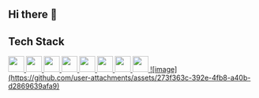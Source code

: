 ## Hi there 👋

<!--
**farrossiregar/farrossiregar** is a ✨ _special_ ✨ repository because its `README.md` (this file) appears on your GitHub profile.

Here are some ideas to get you started:

- 🔭 I’m currently working on ...
- 🌱 I’m currently learning ...
- 👯 I’m looking to collaborate on ...
- 🤔 I’m looking for help with ...
- 💬 Ask me about ...
- 📫 How to reach me: ...
- 😄 Pronouns: ...
- ⚡ Fun fact: ...
-->


## Tech Stack
<p dir="auto">
  <a href="https://www.javascript.com/" rel="nofollow">
    <img height="32" width="32" src="https://camo.githubusercontent.com/1db06f12e154dd7927c76b5198c6facd6dc64aa89183fa5e2577db0bb423930b/68747470733a2f2f63646e2e73696d706c6569636f6e732e6f72672f6a617661736372697074" data-canonical-src="https://cdn.simpleicons.org/javascript" style="max-width: 100%;">
  </a>

  <a href="https://developer.mozilla.org/en-US/docs/Glossary/HTML5" rel="nofollow">
    <img height="32" width="32" src="https://camo.githubusercontent.com/9a87c5c5129dc2af1dce323e548bb606e8289deb63b2d69776e95b88b757fe1a/68747470733a2f2f63646e2e73696d706c6569636f6e732e6f72672f68746d6c35" data-canonical-src="https://cdn.simpleicons.org/html5" style="max-width: 100%;">    </a>
  <a href="https://www.css3.com/" rel="nofollow">
    <img height="32" width="32" src="https://camo.githubusercontent.com/130f744846e9966adcb6bec292361c33c5116ab4201c0e4dcfb21ddf7d26aae0/68747470733a2f2f63646e2e73696d706c6569636f6e732e6f72672f63737333" data-canonical-src="https://cdn.simpleicons.org/css3" style="max-width: 100%;">
  </a>
  <a href="https://nodejs.org/" rel="nofollow">
    <img height="32" width="32" src="https://camo.githubusercontent.com/7197c70d753f10923dc51d88e22b58dc6dca0a40a14fab99781a45375537ad2a/68747470733a2f2f63646e2e73696d706c6569636f6e732e6f72672f6e6f64652e6a73" data-canonical-src="https://cdn.simpleicons.org/node.js" style="max-width: 100%;">
  </a>
  <a href="https://expressjs.com/" rel="nofollow">
    <img height="32" width="32" src="https://camo.githubusercontent.com/e477bcb83064f5925e9bb25761e1f5ad9c632cb8faf92771dfde78932f51f590/68747470733a2f2f63646e2e73696d706c6569636f6e732e6f72672f65787072657373" data-canonical-src="https://cdn.simpleicons.org/express" style="max-width: 100%;">
  </a>
  <a href="https://www.python.org/" rel="nofollow">
    <img height="32" width="32" src="https://camo.githubusercontent.com/b6de6b44a18ac80a891f7379db215743c0d94f90632c6abf17876c5444d1bf1e/68747470733a2f2f63646e2e73696d706c6569636f6e732e6f72672f707974686f6e" data-canonical-src="https://cdn.simpleicons.org/python" style="max-width: 100%;">
  </a>
  <a href="https://www.php.net/" rel="nofollow">
    <img height="32" width="32" src="https://camo.githubusercontent.com/73ab7341dfa0f29616ad5cadea33104c2b86a61ea3bd1c2bfc5f333ee65bbc8c/68747470733a2f2f63646e2e73696d706c6569636f6e732e6f72672f706870" data-canonical-src="https://cdn.simpleicons.org/php" style="max-width: 100%;">
  </a>
  <a href="https://laravel.com/" rel="nofollow">
    <img height="32" width="32" src="https://camo.githubusercontent.com/586842a317366498ab0818d133b1174fc66dca440912012d11398006e6809bec/68747470733a2f2f63646e2e73696d706c6569636f6e732e6f72672f6c61726176656c" data-canonical-src="https://cdn.simpleicons.org/laravel" style="max-width: 100%;">
  </a>
  <a href="https://codeigniter.com" rel="nofollow">
    ![image](https://github.com/user-attachments/assets/273f363c-392e-4fb8-a40b-d2869639afa9)
  </a>
  
</p>
